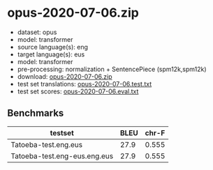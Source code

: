 # opus-2020-07-06.zip

* dataset: opus
* model: transformer
* source language(s): eng
* target language(s): eus
* model: transformer
* pre-processing: normalization + SentencePiece (spm12k,spm12k)
* download: [opus-2020-07-06.zip](https://object.pouta.csc.fi/Tatoeba-MT-models/eng-euq/opus-2020-07-06.zip)
* test set translations: [opus-2020-07-06.test.txt](https://object.pouta.csc.fi/Tatoeba-MT-models/eng-euq/opus-2020-07-06.test.txt)
* test set scores: [opus-2020-07-06.eval.txt](https://object.pouta.csc.fi/Tatoeba-MT-models/eng-euq/opus-2020-07-06.eval.txt)

## Benchmarks

| testset               | BLEU  | chr-F |
|-----------------------|-------|-------|
| Tatoeba-test.eng.eus 	| 27.9 	| 0.555 |
| Tatoeba-test.eng-eus.eng.eus 	| 27.9 	| 0.555 |

